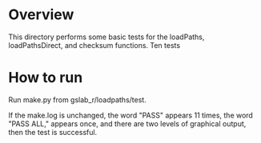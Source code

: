 Overview
======

This directory performs some basic tests for the loadPaths, loadPathsDirect, and checksum functions. Ten tests

How to run
======

Run make.py from gslab_r/loadpaths/test.

If the make.log is unchanged, the word "PASS" appears 11 times, the word "PASS ALL," appears once, and there are two levels of graphical output, then the test is successful.